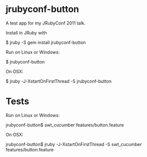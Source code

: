jrubyconf-button
================

A test app for my JRubyConf 2011 talk. 

Install in JRuby with

  $ jruby -S gem install jrubyconf-button
  
Run on Linux or Windows:

  $ jrubyconf-button
  
On OSX:

  $ jruby -J-XstartOnFirstThread -S jrubyconf-button
  
Tests
=====

Run on Linux or Windows:

  jrubyconf-button$ swt_cucumber features/button.feature
  
On OSX:

  jrubyconf-button$ jruby -J-XstartOnFirstThread -S swt_cucumber features/button.feature
